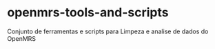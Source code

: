 # openmrs-tools-and-scripts
Conjunto de ferramentas  e scripts para Limpeza e analise de dados do OpenMRS
